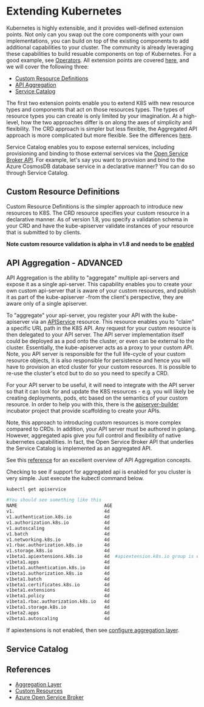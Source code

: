 # Extending Kubernetes #

Kubernetes is highly extensible, and it provides well-defined extension points. Not only can you swap out the core components with your own implementations, you can build on top of the existing components to add additional capabilities to your cluster.  The community is already leveraging these capabilities to build resuable components on top of Kubernetes.  For a good example, see [Operators](https://coreos.com/operators/). All extension points are covered [here](https://kubernetes.io/docs/concepts/overview/extending/), and we will cover the following three:

- [Custom Resource Definitions](#markdown-header-custom-resource-definitions)
- [API Aggregation](#markdown-header-api-aggregation-advanced)
- [Service Catalog](#markdown-service-catalog) 

The first two extension points enable you to extend K8S with new resource types and components that act on those resources types.  The types of resource types you can create is only limited by your imagination.  At a high-level, how the two approaches differ is on along the axes of simplicity and flexibility.  The CRD approach is simpler but less flexible, the Aggregated API approach is more complicated but more flexible.  See the differences [here](https://www.openservicebrokerapi.org/).  

Service Catalog enables you to expose external services, including provisioning and binding to those external services via the [Open Service Broker API](https://www.openservicebrokerapi.org/).   For example, let's say you want to provision and bind to the Azure CosmosDB database service in a declarative manner?  You can do so through Service Catalog.

## Custom Resource Definitions

Custom Resource Definitions is the simpler approach to introduce new resources to K8S.  The CRD resource specifies your custom resource in a declarative manner.  As of version 1.8, you specify a validation schema in your CRD and have the kube-apiserver validate instances of your resource that is submitted to by clients.  

**Note custom resource validation is alpha in v1.8 and needs to be [enabled](https://kubernetes.io/docs/tasks/access-kubernetes-api/extend-api-custom-resource-definitions/)** 

## API Aggregation - ADVANCED

API Aggregation is the ability to "aggregate" multiple api-servers and expose it as a single api-server.  This capability enables you to create your own custom api-server that is aware of your custom resources, and publish it as part of the kube-apiserver -from the client's perspective, they are aware only of a single apiserver. 

To "aggregate" your api-server, you register your API with the kube-apiserver via an [APIService](https://kubernetes.io/docs/reference/generated/kubernetes-api/v1.9/#apiservice-v1beta1-apiregistration) resource.  This resource enables you to "claim" a specific URL path in the K8S API.  Any request for your custom resource is then delegated to your API server. The API server implementation itself could be deployed as a pod onto the cluster, or even can be external to the cluster.  Essentially, the kube-apiserver acts as a proxy to your custom API.  Note, you API server is responsible for the full life-cycle of your custom resource objects, it is also responsible for persistence and hence you will have to provision an etcd cluster for your custom resources.  It is possible to re-use the cluster's etcd but to do so you need to specify a CRD.

For your API server to be useful, it will need to integrate with the API server so that it can look for and update the K8S resources - e.g. you will likely be creating deployments, pods, etc based on the semantics of your custom resource.  In order to help you with this, there is the [apiserver-builder](https://github.com/kubernetes-incubator/apiserver-builder/blob/master/README.md) incubator project that provide scaffolding to create your APIs. 

Note, this approach to introducing custom resources is more complex compared to CRDs.  In addition, your API server must be authored in golang.  However, aggregated apis give you full control and flexibility of native kubernetes capabilities.  In fact, the Open Service Broker API that underlies the Service Catalog is implemented as an aggregated API.

See this [reference](https://github.com/kubernetes-incubator/apiserver-builder/blob/master/docs/concepts/aggregation.md) for an excellent overview of API Aggregation concepts.

Checking to see if support for aggregated api is enabled for you cluster is very simple.  Just execute the kubectl command below.

```sh
kubectl get apiservice

#You should see something like this
NAME                                AGE
v1.                                 4d
v1.authentication.k8s.io            4d
v1.authorization.k8s.io             4d
v1.autoscaling                      4d
v1.batch                            4d
v1.networking.k8s.io                4d
v1.rbac.authorization.k8s.io        4d
v1.storage.k8s.io                   4d
v1beta1.apiextensions.k8s.io        4d  #apiextension.k8s.io group is enabled
v1beta1.apps                        4d
v1beta1.authentication.k8s.io       4d
v1beta1.authorization.k8s.io        4d
v1beta1.batch                       4d
v1beta1.certificates.k8s.io         4d
v1beta1.extensions                  4d
v1beta1.policy                      4d
v1beta1.rbac.authorization.k8s.io   4d
v1beta1.storage.k8s.io              4d
v1beta2.apps                        4d
v2beta1.autoscaling                 4d
```
If apiextensions is not enabled, then see [configure aggregation layer](https://kubernetes.io/docs/tasks/access-kubernetes-api/configure-aggregation-layer/).

## Service Catalog

## References

- [Aggregation Layer](https://kubernetes.io/docs/concepts/api-extension/apiserver-aggregation/)
- [Custom Resources](https://kubernetes.io/docs/concepts/api-extension/custom-resources/)
- [Azure Open Service Broker](https://azure.microsoft.com/en-us/blog/connect-your-applications-to-azure-with-open-service-broker-for-azure/)

